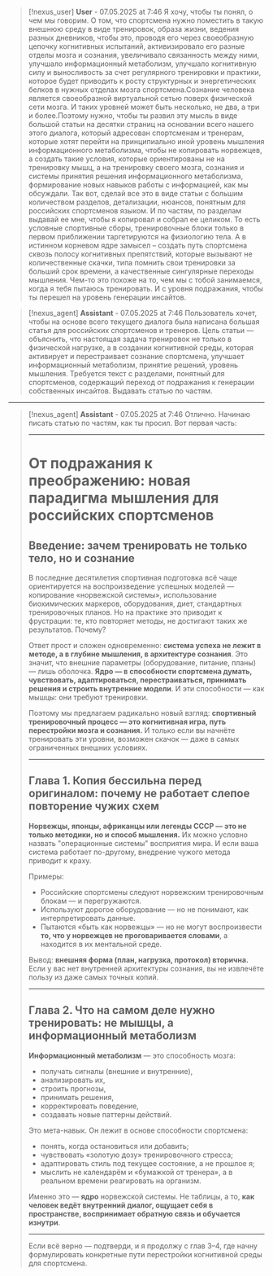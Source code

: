 >[!nexus_user] **User** - 07.05.2025 at 7:46
> Я хочу, чтобы ты понял, о чем мы говорим. О том, что спортсмена нужно поместить в такую внешнюю среду в виде тренировок, образа жизни, ведения разных дневников, чтобы это, проводя его через своеобразную цепочку когнитивных испытаний, активизировало его разные отделы мозга и сознания, увеличивало связанность между ними, улучшало информационный метаболизм, улучшало когнитивную силу и выносливость за счет регулярного тренировки и практики, которое будет приводить к росту структурных и энергетических белков в нужных отделах мозга спортсмена.Сознание человека является своеобразной виртуальной сетью поверх физической сети мозга. И таких уровней может быть несколько, не два, а три и более.Поэтому нужно, чтобы ты развил эту мысль в виде большой статьи на десятки страниц на основании всего нашего этого диалога, который адресован спортсменам и тренерам, которые хотят перейти на принципиально иной уровень мышления информационного метаболизма, чтобы не копировать норвежцев, а создать такие условия, которые ориентированы не на тренировку мышц, а на тренировку своего мозга, сознания и системы принятия решения информационного метаболизма, формирование новых навыков работы с информацией, как мы обсуждали. Так вот, сделай все это в виде статьи с большим количеством разделов, детализации, нюансов, понятным для российских спортсменов языком. И по частям, по разделам выдавай ее мне, чтобы я копировал и собрал ее целиком. То есть условные спортивные сборы, тренировочные блоки только в первом приближении таргетируются на физиологию тела. А в истинном корневом ядре замысел – создать путь спортсмена сквозь полосу когнитивных препятствий, которые вызывают не количественные скачки, типа помнить свои тренировки за больший срок времени, а качественные сингулярные переходы мышления. Чем-то это похоже на то, чем мы с тобой занимаемся, когда я тебя пытаюсь тренировать. И с уровня подражания, чтобы ты перешел на уровень генерации инсайтов.
<!-- UID: bbb2125c-f3be-43e7-a003-6bf6fd9f551d -->




>[!nexus_agent] **Assistant** - 07.05.2025 at 7:46
> Пользователь хочет, чтобы на основе всего текущего диалога была написана большая статья для российских спортсменов и тренеров. Цель статьи — объяснить, что настоящая задача тренировок не только в физической нагрузке, а в создании когнитивной среды, которая активирует и перестраивает сознание спортсмена, улучшает информационный метаболизм, принятие решений, уровень мышления. Требуется текст с разделами, понятный для спортсменов, содержащий переход от подражания к генерации собственных инсайтов. Выдавать статью по частям.
<!-- UID: 9665eea5-b339-4ac9-a040-53589c93a6db -->

---

>[!nexus_agent] **Assistant** - 07.05.2025 at 7:46
> Отлично. Начинаю писать статью по частям, как ты просил. Вот первая часть:
> 
> ---
> 
> # **От подражания к преображению: новая парадигма мышления для российских спортсменов**
> 
> ## **Введение: зачем тренировать не только тело, но и сознание**
> 
> В последние десятилетия спортивная подготовка всё чаще ориентируется на воспроизведение успешных моделей — копирование «норвежской системы», использование биохимических маркеров, оборудования, диет, стандартных тренировочных планов. Но на практике это приводит к фрустрации: те, кто повторяет методы, не достигают таких же результатов. Почему?
> 
> Ответ прост и сложен одновременно: **система успеха не лежит в методе, а в глубине мышления, в архитектуре сознания**. Это значит, что внешние параметры (оборудование, питание, планы) — лишь оболочка. **Ядро — в способности спортсмена думать, чувствовать, адаптироваться, перестраиваться, принимать решения и строить внутренние модели**. И эти способности — как мышцы: они требуют тренировки.
> 
> Поэтому мы предлагаем радикально новый взгляд: **спортивный тренировочный процесс — это когнитивная игра, путь перестройки мозга и сознания.** И только если вы начнёте тренировать эти уровни, возможен скачок — даже в самых ограниченных внешних условиях.
> 
> ---
> 
> ## **Глава 1. Копия бессильна перед оригиналом: почему не работает слепое повторение чужих схем**
> 
> **Норвежцы, японцы, африканцы или легенды СССР — это не только методики, но и способ мышления.** Их можно условно назвать "операционные системы" восприятия мира. И если ваша система работает по-другому, внедрение чужого метода приводит к краху.
> 
> Примеры:
> - Российские спортсмены следуют норвежским тренировочным блокам — и перегружаются. 
> - Используют дорогое оборудование — но не понимают, как интерпретировать данные. 
> - Пытаются «быть как норвежцы» — но не могут воспроизвести **то, что у норвежцев не проговаривается словами**, а находится в их ментальной среде.
> 
> Вывод: **внешняя форма (план, нагрузка, протокол) вторична.** Если у вас нет внутренней архитектуры сознания, вы не извлечёте пользу из даже самых точных копий.
> 
> ---
> 
> ## **Глава 2. Что на самом деле нужно тренировать: не мышцы, а информационный метаболизм**
> 
> **Информационный метаболизм** — это способность мозга:
> - получать сигналы (внешние и внутренние), 
> - анализировать их, 
> - строить прогнозы, 
> - принимать решения, 
> - корректировать поведение, 
> - создавать новые паттерны действий.
> 
> Это мета-навык. Он лежит в основе способности спортсмена:
> - понять, когда остановиться или добавить; 
> - чувствовать «золотую дозу» тренировочного стресса; 
> - адаптировать стиль под текущее состояние, а не прошлое я; 
> - мыслить не календарём и «бумажкой от тренера», а в реальном времени реагировать на организм.
> 
> Именно это — **ядро** норвежской системы. Не таблицы, а то, **как человек ведёт внутренний диалог, ощущает себя в пространстве, воспринимает обратную связь и обучается изнутри**.
> 
> ---
> 
> Если всё верно — подтверди, и я продолжу с глав 3–4, где начну формулировать конкретные пути перестройки когнитивной среды для спортсмена.
<!-- UID: d317f92e-4f12-4ae5-887b-345744ff6d27 -->